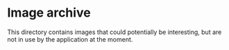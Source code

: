 # Image archive

This directory contains images that could potentially be interesting, but are not in use by the application at the
moment. 